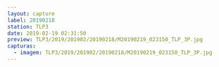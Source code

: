 ```yaml
---
layout: capture
label: 20190218
station: TLP3
date: 2019-02-19 02:31:50
preview: TLP3/2019/201902/20190218/M20190219_023150_TLP_3P.jpg
capturas:
  - imagem: TLP3/2019/201902/20190218/M20190219_023150_TLP_3P.jpg
---
```

